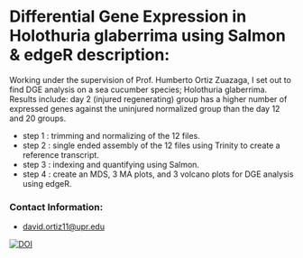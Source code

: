 # Differential Gene Expression in Holothuria glaberrima using Salmon & edgeR description:

Working under the supervision of Prof. Humberto Ortiz Zuazaga, I set out to find DGE analysis on a sea cucumber species; Holothuria glaberrima. Results include: day 2 (injured regenerating) group has a higher number of expressed genes against the uninjured normalized group than the day 12 and 20 groups.

+ step 1 : trimming and normalizing of the 12 files.
+ step 2 : single ended assembly of the 12 files using Trinity to create a reference transcript.
+ step 3 : indexing and quantifying using Salmon.
+ step 4 : create an MDS, 3 MA plots, and 3 volcano plots for DGE analysis using edgeR.
  
### Contact Information:
  + david.ortiz11@upr.edu
  
[![DOI](https://zenodo.org/badge/DOI/10.5281/zenodo.836113.svg)](https://doi.org/10.5281/zenodo.836113)

